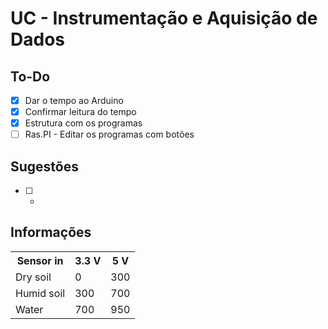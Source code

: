 # UC - Instrumentação e Aquisição de Dados

## To-Do
- [X] Dar o tempo ao Arduino
- [X] Confirmar leitura do tempo
- [X] Estrutura com os programas
- [ ] Ras.PI - Editar os programas com botões

## Sugestões
- [ ] -

## Informações
<table>
	<tr>
		<th>Sensor in</th>
		<th>3.3 V</th>
		<th>5 V</th>
  	</tr>
  	<tr>
    	<td>Dry soil</td>
    	<td>0</td>
    	<td>300</td>
  	</tr>
  	<tr>
		<td>Humid soil</td>
		<td>300</td>
		<td>700</td>
  	</tr>
  	<tr>
		<td>Water</td>
		<td>700</td>
		<td>950</td>
  	</tr>
</table>
